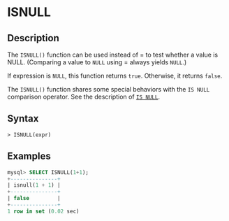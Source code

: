 # **ISNULL**

## **Description**

The `ISNULL()` function can be used instead of = to test whether a value is NULL. (Comparing a value to `NULL` using = always yields `NULL`.)

If expression is `NULL`, this function returns `true`. Otherwise, it returns `false`.

The `ISNULL()` function shares some special behaviors with the `IS NULL` comparison operator. See the description of [`IS NULL`](is-null.md).

## **Syntax**

```
> ISNULL(expr)
```

## **Examples**

```sql
mysql> SELECT ISNULL(1+1);
+---------------+
| isnull(1 + 1) |
+---------------+
| false         |
+---------------+
1 row in set (0.02 sec)
```
